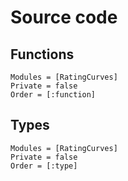 
# Source code

## Functions

```@autodocs
Modules = [RatingCurves]
Private = false
Order = [:function]
```

## Types

```@autodocs
Modules = [RatingCurves]
Private = false
Order = [:type]
```